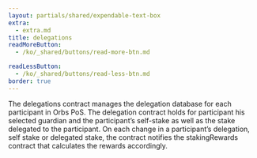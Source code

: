 ```yaml
---
layout: partials/shared/expendable-text-box
extra:
  - extra.md
title: delegations
readMoreButton:
  - /ko/_shared/buttons/read-more-btn.md

readLessButton:
  - /ko/_shared/buttons/read-less-btn.md
border: true
---
```


The delegations contract manages the delegation database for each participant in Orbs PoS. The delegation contract holds for participant his selected guardian and the participant’s self-stake as well as the stake delegated to the participant. On each change in a participant’s delegation, self stake or delegated stake, the contract notifies the stakingRewards contract that calculates the rewards accordingly.
